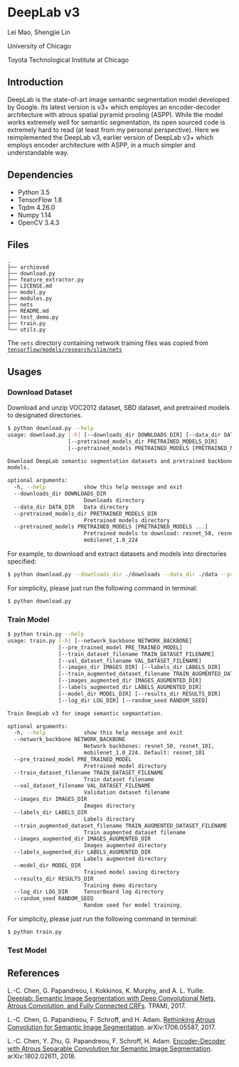 # DeepLab v3

Lei Mao, Shengjie Lin

University of Chicago

Toyota Technological Institute at Chicago

## Introduction


DeepLab is the state-of-art image semantic segmentation model developed by Google. Its latest version is v3+ which employes an encoder-decoder architecture with atrous spatial pyramid prooling (ASPP). While the model works extremely well for semantic segmentation, its open sourced code is extremely hard to read (at least from my personal perspective). Here we reimplemented the DeepLab v3, earlier version of DeepLab v3+ which employs encoder architecture with ASPP, in a much simpler and understandable way.


## Dependencies

* Python 3.5
* TensorFlow 1.8
* Tqdm 4.26.0
* Numpy 1.14
* OpenCV 3.4.3

## Files

```
.
├── archieved
├── download.py
├── feature_extractor.py
├── LICENSE.md
├── model.py
├── modules.py
├── nets
├── README.md
├── test_demo.py
├── train.py
└── utils.py
```

The `nets` directory containing network training files was copied from [`tensorflow/models/research/slim/nets`](https://github.com/tensorflow/models/tree/1af55e018eebce03fb61bba9959a04672536107d/research/slim/nets)

## Usages

### Download Dataset

Download and unzip VOC2012 dataset, SBD dataset, and pretrained models to designated directories.

```bash
$ python download.py --help
usage: download.py [-h] [--downloads_dir DOWNLOADS_DIR] [--data_dir DATA_DIR]
                   [--pretrained_models_dir PRETRAINED_MODELS_DIR]
                   [--pretrained_models PRETRAINED_MODELS [PRETRAINED_MODELS ...]]

Download DeepLab semantic segmentation datasets and pretrained backbone
models.

optional arguments:
  -h, --help            show this help message and exit
  --downloads_dir DOWNLOADS_DIR
                        Downloads directory
  --data_dir DATA_DIR   Data directory
  --pretrained_models_dir PRETRAINED_MODELS_DIR
                        Pretrained models directory
  --pretrained_models PRETRAINED_MODELS [PRETRAINED_MODELS ...]
                        Pretrained models to download: resnet_50, resnet_101,
                        mobilenet_1.0_224
```

For example, to download and extract datasets and models into directories specified:

```bash
$ python download.py --downloads_dir ./downloads --data_dir ./data --pretrained_models_dir ./models/pretrained --pretrained_models resnet_50 resnet_101 mobilenet_1.0_224
```

For simplicity, please just run the following command in terminal:

```bash
$ python download.py
```


### Train Model

```bash
$ python train.py --help
usage: train.py [-h] [--network_backbone NETWORK_BACKBONE]
                [--pre_trained_model PRE_TRAINED_MODEL]
                [--train_dataset_filename TRAIN_DATASET_FILENAME]
                [--val_dataset_filename VAL_DATASET_FILENAME]
                [--images_dir IMAGES_DIR] [--labels_dir LABELS_DIR]
                [--train_augmented_dataset_filename TRAIN_AUGMENTED_DATASET_FILENAME]
                [--images_augmented_dir IMAGES_AUGMENTED_DIR]
                [--labels_augmented_dir LABELS_AUGMENTED_DIR]
                [--model_dir MODEL_DIR] [--results_dir RESULTS_DIR]
                [--log_dir LOG_DIR] [--random_seed RANDOM_SEED]

Train DeepLab v3 for image semantic segmantation.

optional arguments:
  -h, --help            show this help message and exit
  --network_backbone NETWORK_BACKBONE
                        Network backbones: resnet_50, resnet_101,
                        mobilenet_1.0_224. Default: resnet_101
  --pre_trained_model PRE_TRAINED_MODEL
                        Pretrained model directory
  --train_dataset_filename TRAIN_DATASET_FILENAME
                        Train dataset filename
  --val_dataset_filename VAL_DATASET_FILENAME
                        Validation dataset filename
  --images_dir IMAGES_DIR
                        Images directory
  --labels_dir LABELS_DIR
                        Labels directory
  --train_augmented_dataset_filename TRAIN_AUGMENTED_DATASET_FILENAME
                        Train augmented dataset filename
  --images_augmented_dir IMAGES_AUGMENTED_DIR
                        Images augmented directory
  --labels_augmented_dir LABELS_AUGMENTED_DIR
                        Labels augmented directory
  --model_dir MODEL_DIR
                        Trained model saving directory
  --results_dir RESULTS_DIR
                        Training demo directory
  --log_dir LOG_DIR     TensorBoard log directory
  --random_seed RANDOM_SEED
                        Random seed for model training.
```

For simplicity, please just run the following command in terminal:

```bash
$ python train.py
```

### Test Model





## References

L.-C. Chen, G. Papandreou, I. Kokkinos, K. Murphy, and A. L. Yuille. [Deeplab: Semantic Image Segmentation with Deep Convolutional Nets, Atrous Convolution, and Fully Connected CRFs](https://arxiv.org/abs/1606.00915). TPAMI, 2017.

L.-C. Chen, G. Papandreou, F. Schroff, and H. Adam. [Rethinking Atrous Convolution for Semantic Image Segmentation](https://arxiv.org/abs/1706.05587). arXiv:1706.05587, 2017.

L.-C. Chen, Y. Zhu, G. Papandreou, F. Schroff, H. Adam. [Encoder-Decoder with Atrous Separable Convolution for Semantic Image Segmentation](https://arxiv.org/abs/1802.02611). arXiv:1802.02611, 2018.




